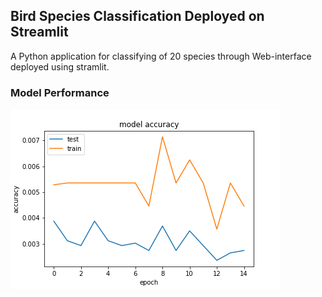 ## Bird Species Classification Deployed on Streamlit
A Python application for classifying of 20 species through Web-interface deployed using stramlit.
### Model Performance
![Performance chart](https://github.com/snehitvaddi/Bird-Species-Classification-Streamlit/blob/master/Bir4ds-Model-1%20Epoch.png)
